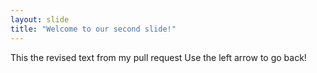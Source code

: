 ```yaml
---
layout: slide
title: "Welcome to our second slide!"
---
```

This the revised text from my pull request
Use the left arrow to go back!
